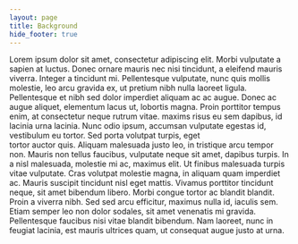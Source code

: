 ```yaml
---
layout: page
title: Background
hide_footer: true
---
```


Lorem ipsum dolor sit amet, consectetur adipiscing elit. Morbi vulputate a sapien at luctus. Donec ornare mauris nec nisi tincidunt, a eleifend mauris viverra.
Integer a tincidunt mi. Pellentesque vulputate, nunc quis mollis molestie, leo arcu gravida ex, ut pretium nibh nulla laoreet ligula. Pellentesque et nibh sed
dolor imperdiet aliquam ac ac augue. Donec ac augue aliquet, elementum lacus ut, lobortis magna. Proin porttitor tempus enim, at consectetur neque rutrum vitae. 
maxims risus eu sem dapibus, id lacinia urna lacinia. Nunc odio ipsum, accumsan vulputate egestas id, vestibulum eu tortor. Sed porta volutpat turpis, eget  
tortor auctor quis. Aliquam malesuada justo leo, in tristique arcu tempor non. Mauris non tellus faucibus, vulputate neque sit amet, dapibus turpis. In a nisl malesuada,
molestie mi ac, maximus elit. Ut finibus malesuada turpis vitae vulputate. Cras volutpat molestie magna, in aliquam quam imperdiet ac. Mauris suscipit tincidunt nisl eget
mattis. Vivamus porttitor tincidunt neque, sit amet bibendum libero. Morbi congue tortor ac blandit blandit. Proin a viverra nibh. Sed sed arcu efficitur, maximus nulla id,
iaculis sem. Etiam semper leo non dolor sodales, sit amet venenatis mi gravida. Pellentesque faucibus nisi vitae blandit bibendum. Nam laoreet, nunc in feugiat lacinia, est mauris
ultrices quam, ut consequat augue justo at urna.

